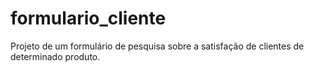 # formulario_cliente
Projeto de um formulário de pesquisa sobre a satisfação de clientes de determinado produto.

